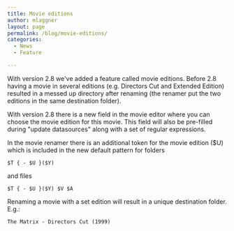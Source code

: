 ```yaml
---
title: Movie editions
author: mlaggner
layout: page
permalink: /blog/movie-editions/
categories:
  - News
  - Feature

---
```

With version 2.8 we've added a feature called movie editions. Before 2.8 having a movie in several editions (e.g. Directors Cut and Extended Edition) resulted in a messed up directory after renaming (the renamer put the two editions in the same destination folder).

With version 2.8 there is a new field in the movie editor where you can choose the movie edition for this movie. This field will also be pre-filled during "update datasources" along with a set of regular expressions.

In the movie renamer there is an additional token for the movie edition ($U) which is included in the new default pattern for folders

```$T { - $U }($Y)```

and files

```$T { - $U }($Y) $V $A```

Renaming a movie with a set edition will result in a unique destination folder. E.g.:

```The Matrix - Directors Cut (1999)```
